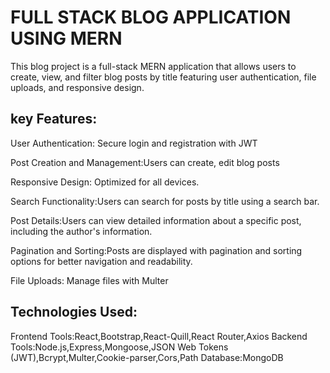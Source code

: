 # FULL STACK BLOG APPLICATION USING MERN
This blog project is a full-stack MERN application that allows users to create, view, and filter blog posts by title featuring user authentication, file uploads, and responsive design.

## key Features:
User Authentication: Secure login and registration with JWT

Post Creation and Management:Users can create, edit blog posts 

Responsive Design: Optimized for all devices.

Search Functionality:Users can search for posts by title using a search bar.

Post Details:Users can view detailed information about a specific post, including the author's information.

Pagination and Sorting:Posts are displayed with pagination and sorting options for better navigation and readability.

File Uploads: Manage files with Multer

## Technologies Used:
Frontend Tools:React,Bootstrap,React-Quill,React Router,Axios
Backend Tools:Node.js,Express,Mongoose,JSON Web Tokens (JWT),Bcrypt,Multer,Cookie-parser,Cors,Path
Database:MongoDB







